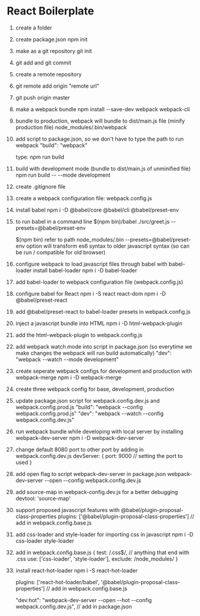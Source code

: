 # React Boilerplate

1. create a folder

2. create package.json
    npm init

3. make as a git repository
    git init

4. git add and git commit

5. create a remote repository

6. git remote add origin "remote url"

7. git push origin master

8. make a webpack bundle
    npm install --save-dev webpack webpack-cli

9. bundle to production, webpack will bundle to dist/main.js file (minify production file)
    node_modules/.bin/webpack

10. add script to package.json, so we don't have to type the path to run webpack
    "build": "webpack"

    type: npm run build

11. build with development mode (bundle to dist/main.js of unminified file)
    npm run build -- --mode development

12. create .gitignore file

13. create a webpack configuration file: webpack.config.js

14. install babel
    npm i -D @babel/core @babel/cli @babel/preset-env

15. to run babel in a command line
    $(npm bin)/babel ./src/greet.js --presets=@babel/preset-env

    $(npm bin) refer to path node_modules/.bin
    --presets=@babel/preset-env option will transform es6 syntax to older javascript syntax (so can be run / compatible for old browser)

16. configure webpack to load javascript files through babel with babel-loader
    install babel-loader
    npm i -D babel-loader

17. add babel-loader to webpack configuration file (webpack.config.js)

18. configure babel for React
    npm i -S react react-dom 
    npm i -D @babel/preset-react

19. add @babel/preset-react to babel-loader presets in webpack.config.js

20. inject a javascript bundle into HTML 
    npm i -D html-webpack-plugin

21. add the html-webpack-plugin to webpack.config.js

22. add webpack watch mode into script in package.json (so everytime we make changes the webpack will run build automatically)
    "dev": "webpack --watch --mode development"

23. create seperate webpack configs for development and production with webpack-merge
    npm i -D webpack-merge

23. create three webpack config for base, development, production

24. update package.json script for webpack.config.dev.js and webpack.config.prod.js
    "build": "webpack --config webpack.config.prod.js"
    "dev": "webpack --watch --config webpack.config.dev.js"

25. run webpack bundle while developing with local server by installing webpack-dev-server
    npm i -D webpack-dev-server

26. change default 8080 port to other port by adding in webpack.config.dev.js
    devServer: {
        port: 9000  // setting the port to used
    }

27. add open flag to script webpack-dev-server in package.json
    webpack-dev-server --open --config webpack.config.dev.js

28. add source-map in webpack-config.dev.js for a better debugging
    devtool: 'source-map'

29. support proposed javascript features with @babel/plugin-proposal-class-properties
    plugins: ['@babel/plugin-proposal-class-properties'] // add in webpack.config.base.js

30. add css-loader and style-loader for importing css in javascript
    npm i -D css-loader style-loader

31. add in webpack.config.base.js
    {
    test: /\.css$/, // anything that end with .css
    use: ['css-loader', 'style-loader'],
    exclude: /node_modules/
    }

32. install react-hot-loader
    npm i -S react-hot-loader

    plugins: ['react-hot-loader/babel', '@babel/plugin-proposal-class-properties'] // add in webpack.config.base.js

    "dev:hot": "webpack-dev-server --open --hot --config webpack.config.dev.js", // add in package.json

